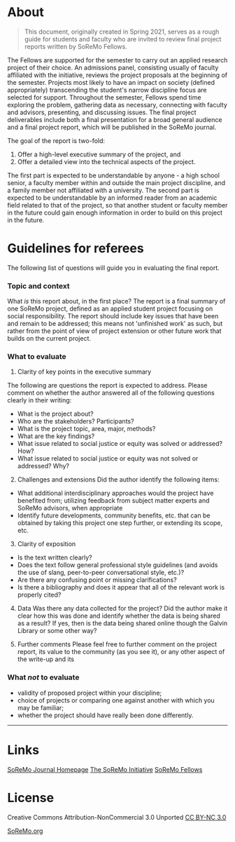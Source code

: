 
# About
> This document, originally created in Spring 2021, serves as a rough guide for students and faculty who are invited to review final project reports written by SoReMo Fellows. 

The Fellows are supported for the semester to carry out an applied research project of their choice. An admissions panel, consisting usually of faculty affiliated with the initiative, reviews the project proposals at the beginning of the semester. Projects most likely to have an impact on society (defined appropriately) transcending the student's narrow discipline focus are selected for support. Throughout the semester, Fellows spend time exploring the problem, gathering data as necessary, connecting with faculty and advisors, presenting, and discussing issues. The final project deliverables include both a final presentation for a broad general audience and a final project report, which will be published in the SoReMo journal. 



The goal of the report is two-fold:  
1. Offer a high-level executive summary of the project, and 
2. Offer a detailed view into the technical aspects of the project. 

The first part is expected to be understandable by anyone - a high school senior, a faculty member within and outside the main project discipline, and a family member not affiliated with a university. 
The second part is expected to be understandable by an informed reader from an academic field related to that of the project, so that another student or faculty member in the future could gain enough information in order to build on this project in the future. 


# Guidelines for referees
The following list of questions will guide you in evaluating the final report. 

### Topic and context 
What *is* this report about, in the first place?  The report is a final summary of one SoReMo project, defined as an applied student project focusing on social responsibility. The report should include key 
issues that have been and remain to be addressed; this means not 'unfinished work' as such, but rather from the point of view of project extension or other future work that builds on the current project. 

### What to  evaluate 

1. Clarity of key points in the executive summary 

The following are questions the report is expected to address. Please comment on whether the author answered all of the following questions clearly in their writing: 

* What is the project about?
* Who are the stakeholders? Participants? 
* What is the project topic, area, major, methods?
* What are the key findings?
* What issue related to social justice or equity was solved or addressed? How?
* What issue related to social justice or equity was not solved or addressed?
Why?

2. Challenges and extensions
Did the author identify the following items: 
* What additional interdisciplinary approaches would the project have
benefited from; utilizing feedback from subject matter experts and
SoReMo advisors, when appropriate
* Identify future developments, community benefits, etc. that can be obtained by taking this project one step further, or extending its scope, etc. 

3. Clarity of exposition

* Is the text written clearly? 
* Does the text follow general professional  style guidelines (and avoids the use of slang, peer-to-peer conversational style, etc.)? 
* Are there any confusing point or missing clarifications? 
* Is there a bibliography and does it appear that all of the relevant work is properly cited? 

4. Data
Was there any data collected for the project? Did the author make it clear how this was done and identify whether the data is being shared as a result? If yes, then is the data being shared online though the Galvin Library or some other way? 

5. Further comments
Please feel free to  further comment on the project report, its value to the community (as you see it), or any other aspect of the write-up and its 


### What *not* to evaluate 

* validity of proposed project within your discipline;
* choice of projects or comparing one against another with which you may be familiar;
* whether the project should have really been done differently. 

------ 

# Links
[SoReMo Journal Homepage](http://journals.library.iit.edu/index.php/Soremo/)
[The SoReMo Initiative](http://www.soremo.org) 
[SoReMo Fellows](https://www.soremo.org/people/fellows)

# License

Creative Commons Attribution-NonCommercial 3.0 Unported [CC BY-NC 3.0](https://creativecommons.org/licenses/by-nc/3.0/)


[SoReMo.org](http://www.soremo.org)